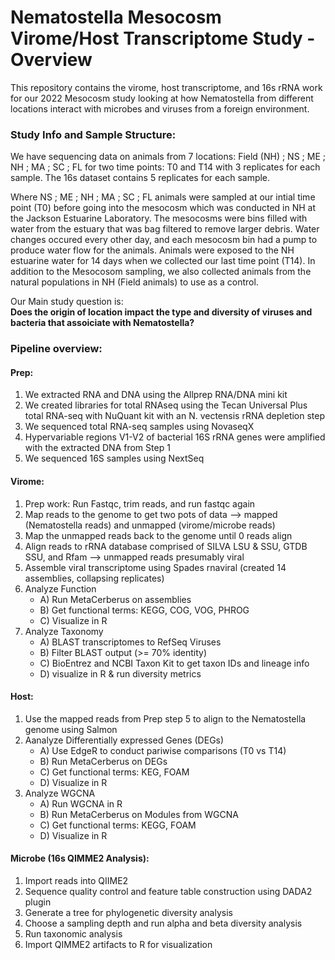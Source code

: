 # Nematostella Mesocosm Virome/Host Transcriptome Study - Overview
This repository contains the virome, host transcriptome, and 16s rRNA work for our 2022 Mesocosm study looking at how Nematostella from different locations interact with microbes and viruses from a foreign environment. 

### Study Info and Sample Structure: 
We have sequencing data on animals from 7 locations: Field (NH)	; 	NS	;	ME	;	NH	;	MA 	; SC ;	FL for two time points: T0 and T14 with 3 replicates for each sample. The 16s dataset contains 5 replicates for each sample. 

Where NS	;	ME	;	NH	;	MA 	; SC ;	FL animals were sampled at our intial time point (T0) before going into the mesocosm which was conducted in NH at the Jackson Estuarine Laboratory. The mesocosms were bins filled with water from the estuary that was bag filtered to remove larger debris. Water changes occured every other day, and each mesocosm bin had a pump to produce water flow for the animals. Animals were exposed to the NH estuarine water for 14 days when we collected our last time point (T14). In addition to the Mesocosom sampling, we also collected animals from the natural populations in NH (Field animals) to use as a control. 

Our Main study question is:   
**Does the origin of location impact the type and diversity of viruses and bacteria that assoiciate with Nematostella?** 

### Pipeline overview:  
#### Prep:
1) We extracted RNA and DNA using the Allprep RNA/DNA mini kit
2) We created libraries for total RNAseq using the Tecan Universal Plus total RNA-seq with NuQuant kit with an N. vectensis rRNA depletion step
3) We sequenced total RNA-seq samples using NovaseqX
4) Hypervariable regions V1-V2 of bacterial 16S rRNA genes were amplified with the extracted DNA from Step 1
5) We sequenced 16S samples using NextSeq
 
#### Virome:
1) Prep work: Run Fastqc, trim reads, and run fastqc again
2) Map reads to the genome to get two pots of data --> mapped (Nematostella reads) and unmapped (virome/microbe reads)    
3) Map the unmapped reads back to the genome until 0 reads align
4) Align reads to rRNA database comprised of SILVA LSU & SSU, GTDB SSU, and Rfam --> unmapped reads presumably viral
5) Assemble viral transcriptome using Spades rnaviral (created 14 assemblies, collapsing replicates)
6) Analyze Function    
   - A) Run MetaCerberus on assemblies    
   - B) Get functional terms: KEGG, COG, VOG, PHROG    
   - C) Visualize in R     
7) Analyze Taxonomy    
   - A) BLAST transcriptomes to RefSeq Viruses    
   - B) Filter BLAST output (>= 70% identity)    
   - C) BioEntrez and NCBI Taxon Kit to get taxon IDs and lineage info    
   - D) visualize in R &  run diversity metrics
  
#### Host: 
1) Use the mapped reads from Prep step 5 to align to the Nematostella genome using Salmon
2) Aanalyze Differentially expressed Genes (DEGs)
    - A) Use EdgeR to conduct pariwise comparisons (T0 vs T14)
    - B) Run MetaCerberus on DEGs
    - C) Get functional terms: KEG, FOAM
    - D) Visualize in R 
3) Analyze WGCNA
    - A) Run WGCNA in R
    - B) Run MetaCerberus on Modules from WGCNA
    - C) Get functional terms: KEGG, FOAM
    - D) Visualize in R
  
#### Microbe (16s QIMME2 Analysis): 
1) Import reads into QIIME2
2) Sequence quality control and feature table construction using DADA2 plugin
3) Generate a tree for phylogenetic diversity analysis
4) Choose a sampling depth and run alpha and beta diversity analysis
5) Run taxonomic analysis
6) Import QIMME2 artifacts to R for visualization

